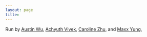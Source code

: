 ```yaml
---
layout: page
title: 
---
```

<div class="profile-container">
  <!-- <div class="profile-image-container">
    <img src="{{ "/assets/groupPicture.jpeg" | relative_url }}" alt="Profile Photo" class="profile-image">
    <p class="profile-caption">A Photo of the Team</p>
  </div> -->
  <div class="profile-content">
    <p>
      Run by <a href="https://austin-wu.com/">Austin Wu</a>, <a href="https://www.linkedin.com/in/achyuth-k-vivek-15357b326/">Achyuth Vivek</a>, <a href="https://www.linkedin.com/in/caroline-zhu-cu2026/">Caroline Zhu</a>, and <a href="https://www.maxxyung.com/">Maxx Yung</a>,
    </p>
    <p><code><span data-encoding="aGVsbG9AbnVsbHNwYWNlLnZjCg==" id="e1"></span></code> </p>
    <p><code><span data-encoding="YXVzdGluQG51bGxzcGFjZS52Ywo=" id="e1"></span></code> </p>
    <p><code><span data-encoding="YWNoeXV0aEBudWxsc3BhY2UudmMK" id="e1"></span></code> </p>
    <p><code><span data-encoding="bWF4eEBudWxsc3BhY2UudmMK" id="e1"></span></code> </p>
    <p><code><span data-encoding="Y2Fyb2xpbmVAbnVsbHNwYWNlLnZjCg==" id="e1"></span></code> </p>
  </div>
</div>
<script>
  //https://www.base64encode.org/
  document.querySelectorAll('span[data-encoding]').forEach(span => {
    const decoded = atob(span.dataset.encoding);       // 1 Decode
    const link = document.createElement('a');       // 2 Build <a>
    link.href = 'mailto:' + decoded;
    link.textContent = decoded;
    span.replaceWith(link);                         // 3 Swap into place
  });
</script>
<br>
